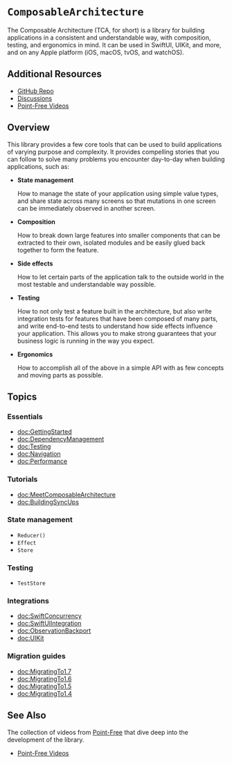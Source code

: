 # ``ComposableArchitecture``

The Composable Architecture (TCA, for short) is a library for building applications in a consistent
and understandable way, with composition, testing, and ergonomics in mind. It can be used in
SwiftUI, UIKit, and more, and on any Apple platform (iOS, macOS, tvOS, and watchOS).

## Additional Resources

- [GitHub Repo](https://github.com/pointfreeco/swift-composable-architecture)
- [Discussions](https://github.com/pointfreeco/swift-composable-architecture/discussions)
- [Point-Free Videos](https://www.pointfree.co/collections/composable-architecture)

## Overview

This library provides a few core tools that can be used to build applications of varying purpose and
complexity. It provides compelling stories that you can follow to solve many problems you encounter
day-to-day when building applications, such as:

* **State management**

    How to manage the state of your application using simple value types, and share state across
    many screens so that mutations in one screen can be immediately observed in another screen.

* **Composition**

    How to break down large features into smaller components that can be extracted to their own,
    isolated modules and be easily glued back together to form the feature.

* **Side effects**

    How to let certain parts of the application talk to the outside world in the most testable and
    understandable way possible.

* **Testing**

    How to not only test a feature built in the architecture, but also write integration tests for
    features that have been composed of many parts, and write end-to-end tests to understand how
    side effects influence your application. This allows you to make strong guarantees that your
    business logic is running in the way you expect.

* **Ergonomics**

    How to accomplish all of the above in a simple API with as few concepts and moving parts as
    possible.

## Topics

### Essentials

- <doc:GettingStarted>
- <doc:DependencyManagement>
- <doc:Testing>
- <doc:Navigation>
- <doc:Performance>

### Tutorials

- <doc:MeetComposableArchitecture>
- <doc:BuildingSyncUps>

### State management

- ``Reducer()``
- ``Effect``
- ``Store``

### Testing

- ``TestStore``

### Integrations

- <doc:SwiftConcurrency>
- <doc:SwiftUIIntegration>
- <doc:ObservationBackport>
- <doc:UIKit>

### Migration guides

- <doc:MigratingTo1.7>
- <doc:MigratingTo1.6>
- <doc:MigratingTo1.5>
- <doc:MigratingTo1.4>

## See Also

The collection of videos from [Point-Free](https://www.pointfree.co) that dive deep into the
development of the library.

* [Point-Free Videos](https://www.pointfree.co/collections/composable-architecture)

